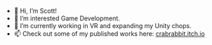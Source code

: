 - 👋 Hi, I’m Scott!
- 👀 I’m interested Game Development. 
- 🌱 I’m currently working in VR and expanding my Unity chops.
- 📫 Check out some of my published works here: [crabrabbit.itch.io](https://crabrabbit.itch.io/)
